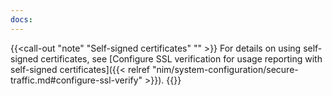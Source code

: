 ```yaml
---
docs:
---
```


{{<call-out "note" "Self-signed certificates" "" >}}
For details on using self-signed certificates, see [Configure SSL verification for usage reporting with self-signed certificates]({{< relref "nim/system-configuration/secure-traffic.md#configure-ssl-verify" >}}).
{{</call-out>}}
